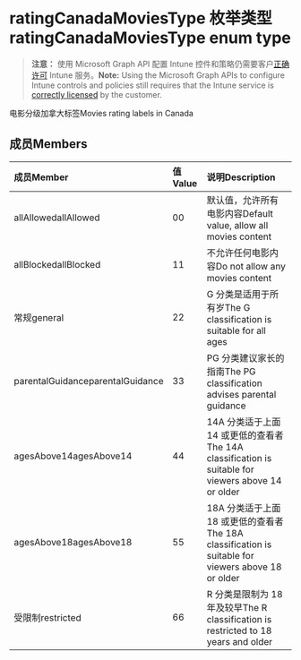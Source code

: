 # <a name="ratingcanadamoviestype-enum-type"></a><span data-ttu-id="92a3d-101">ratingCanadaMoviesType 枚举类型</span><span class="sxs-lookup"><span data-stu-id="92a3d-101">ratingCanadaMoviesType enum type</span></span>

> <span data-ttu-id="92a3d-102">**注意：** 使用 Microsoft Graph API 配置 Intune 控件和策略仍需要客户[正确许可](https://go.microsoft.com/fwlink/?linkid=839381) Intune 服务。</span><span class="sxs-lookup"><span data-stu-id="92a3d-102">**Note:** Using the Microsoft Graph APIs to configure Intune controls and policies still requires that the Intune service is [correctly licensed](https://go.microsoft.com/fwlink/?linkid=839381) by the customer.</span></span>

<span data-ttu-id="92a3d-103">电影分级加拿大标签</span><span class="sxs-lookup"><span data-stu-id="92a3d-103">Movies rating labels in Canada</span></span>
## <a name="members"></a><span data-ttu-id="92a3d-104">成员</span><span class="sxs-lookup"><span data-stu-id="92a3d-104">Members</span></span>
|<span data-ttu-id="92a3d-105">成员</span><span class="sxs-lookup"><span data-stu-id="92a3d-105">Member</span></span>|<span data-ttu-id="92a3d-106">值</span><span class="sxs-lookup"><span data-stu-id="92a3d-106">Value</span></span>|<span data-ttu-id="92a3d-107">说明</span><span class="sxs-lookup"><span data-stu-id="92a3d-107">Description</span></span>|
|:---|:---|:---|
|<span data-ttu-id="92a3d-108">allAllowed</span><span class="sxs-lookup"><span data-stu-id="92a3d-108">allAllowed</span></span>|<span data-ttu-id="92a3d-109">0</span><span class="sxs-lookup"><span data-stu-id="92a3d-109">0</span></span>|<span data-ttu-id="92a3d-110">默认值，允许所有电影内容</span><span class="sxs-lookup"><span data-stu-id="92a3d-110">Default value, allow all movies content</span></span>|
|<span data-ttu-id="92a3d-111">allBlocked</span><span class="sxs-lookup"><span data-stu-id="92a3d-111">allBlocked</span></span>|<span data-ttu-id="92a3d-112">1</span><span class="sxs-lookup"><span data-stu-id="92a3d-112">1</span></span>|<span data-ttu-id="92a3d-113">不允许任何电影内容</span><span class="sxs-lookup"><span data-stu-id="92a3d-113">Do not allow any movies content</span></span>|
|<span data-ttu-id="92a3d-114">常规</span><span class="sxs-lookup"><span data-stu-id="92a3d-114">general</span></span>|<span data-ttu-id="92a3d-115">2</span><span class="sxs-lookup"><span data-stu-id="92a3d-115">2</span></span>|<span data-ttu-id="92a3d-116">G 分类是适用于所有岁</span><span class="sxs-lookup"><span data-stu-id="92a3d-116">The G classification is suitable for all ages</span></span>|
|<span data-ttu-id="92a3d-117">parentalGuidance</span><span class="sxs-lookup"><span data-stu-id="92a3d-117">parentalGuidance</span></span>|<span data-ttu-id="92a3d-118">3</span><span class="sxs-lookup"><span data-stu-id="92a3d-118">3</span></span>|<span data-ttu-id="92a3d-119">PG 分类建议家长的指南</span><span class="sxs-lookup"><span data-stu-id="92a3d-119">The PG classification advises parental guidance</span></span>|
|<span data-ttu-id="92a3d-120">agesAbove14</span><span class="sxs-lookup"><span data-stu-id="92a3d-120">agesAbove14</span></span>|<span data-ttu-id="92a3d-121">4</span><span class="sxs-lookup"><span data-stu-id="92a3d-121">4</span></span>|<span data-ttu-id="92a3d-122">14A 分类适于上面 14 或更低的查看者</span><span class="sxs-lookup"><span data-stu-id="92a3d-122">The 14A classification is suitable for viewers above 14 or older</span></span>|
|<span data-ttu-id="92a3d-123">agesAbove18</span><span class="sxs-lookup"><span data-stu-id="92a3d-123">agesAbove18</span></span>|<span data-ttu-id="92a3d-124">5</span><span class="sxs-lookup"><span data-stu-id="92a3d-124">5</span></span>|<span data-ttu-id="92a3d-125">18A 分类适于上面 18 或更低的查看者</span><span class="sxs-lookup"><span data-stu-id="92a3d-125">The 18A classification is suitable for viewers above 18 or older</span></span>|
|<span data-ttu-id="92a3d-126">受限制</span><span class="sxs-lookup"><span data-stu-id="92a3d-126">restricted</span></span>|<span data-ttu-id="92a3d-127">6</span><span class="sxs-lookup"><span data-stu-id="92a3d-127">6</span></span>|<span data-ttu-id="92a3d-128">R 分类是限制为 18 年及较早</span><span class="sxs-lookup"><span data-stu-id="92a3d-128">The R classification is restricted to 18 years and older</span></span>|



